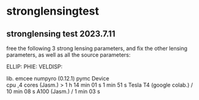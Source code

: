 # stronglensingtest

## stronglensing test 2023.7.11

free the following 3 strong lensing parameters, and fix the other lensing parameters, as well as all the source parameters:

ELLIP:
PHIE:
VELDISP:

lib.	emcee	numpyro (0.12.1)	pymc 
Device			
cpu ,4 cores (Jasm.)	> 1 h	14 min 01 s	1 min 51 s
Tesla T4 (google colab.)	/	10 min 08 s	
A100 (Jasm.)	/	1   min 03 s	
